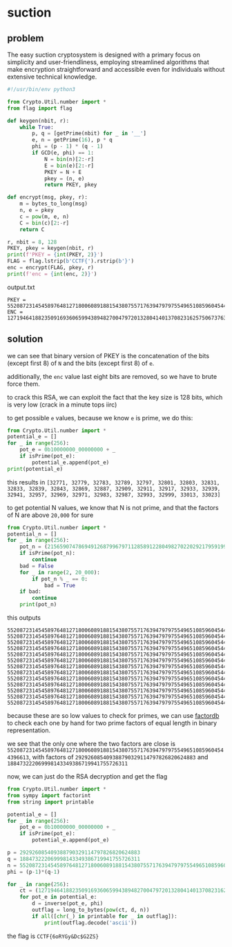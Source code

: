 # suction

## problem

The easy suction cryptosystem is designed with a primary focus on simplicity and user-friendliness, employing streamlined algorithms that make encryption straightforward and accessible even for individuals without extensive technical knowledge.

```py
#!/usr/bin/env python3

from Crypto.Util.number import *
from flag import flag

def keygen(nbit, r):
	while True:
		p, q = [getPrime(nbit) for _ in '__']
		e, n = getPrime(16), p * q
		phi = (p - 1) * (q - 1)
		if GCD(e, phi) == 1:
			N = bin(n)[2:-r]
			E = bin(e)[2:-r]
			PKEY = N + E
			pkey = (n, e)
			return PKEY, pkey

def encrypt(msg, pkey, r):
	m = bytes_to_long(msg)
	n, e = pkey
	c = pow(m, e, n)
	C = bin(c)[2:-r]
	return C

r, nbit = 8, 128
PKEY, pkey = keygen(nbit, r)
print(f'PKEY = {int(PKEY, 2)}')
FLAG = flag.lstrip(b'CCTF{').rstrip(b'}')
enc = encrypt(FLAG, pkey, r)
print(f'enc = {int(enc, 2)}')
```

output.txt
```
PKEY = 55208723145458976481271800608918815438075571763947979755496510859604544396672
ENC = 127194641882350916936065994389482700479720132804140137082316257506737630761
```

## solution

we can see that binary version of PKEY is the concatenation of the bits (except first 8) of `N` and the bits (except first 8) of `e`.

additionally, the `enc` value last eight bits are removed, so we have to brute force them.

to crack this RSA, we can exploit the fact that the key size is 128 bits, which is very low (crack in a minute tops iirc)

to get possible `e` values, because we know `e` is prime, we do this:

```py
from Crypto.Util.number import *
potential_e = []
for _ in range(256):
    pot_e = 0b10000000_00000000 + _
    if isPrime(pot_e):
        potential_e.append(pot_e)
print(potential_e)
```

this results in `[32771, 32779, 32783, 32789, 32797, 32801, 32803, 32831, 32833, 32839, 32843, 32869, 32887, 32909, 32911, 32917, 32933, 32939, 32941, 32957, 32969, 32971, 32983, 32987, 32993, 32999, 33013, 33023]`

to get potential N values, we know that N is not prime, and that the factors of N are above `20,000` for sure

```py
from Crypto.Util.number import *
potential_n = []
for _ in range(256):
    pot_n = (215659074786949126879967971128589122804982702202921795919908245545330251549 << 8) + _
    if isPrime(pot_n):
        continue
    bad = False
    for _ in range(2, 20_000):
        if pot_n % _ == 0:
            bad = True
    if bad:
        continue
    print(pot_n)
```

this outputs

```
55208723145458976481271800608918815438075571763947979755496510859604544396571
55208723145458976481271800608918815438075571763947979755496510859604544396573
55208723145458976481271800608918815438075571763947979755496510859604544396577
55208723145458976481271800608918815438075571763947979755496510859604544396583
55208723145458976481271800608918815438075571763947979755496510859604544396589
55208723145458976481271800608918815438075571763947979755496510859604544396603
55208723145458976481271800608918815438075571763947979755496510859604544396613
55208723145458976481271800608918815438075571763947979755496510859604544396633
55208723145458976481271800608918815438075571763947979755496510859604544396643
55208723145458976481271800608918815438075571763947979755496510859604544396667
55208723145458976481271800608918815438075571763947979755496510859604544396673
55208723145458976481271800608918815438075571763947979755496510859604544396703
55208723145458976481271800608918815438075571763947979755496510859604544396717
```

because these are so low values to check for primes, we can use [factordb](http://factordb.com/) to check each one by hand for two prime factors of equal length in binary representation.

we see that the only one where the two factors are close is `55208723145458976481271800608918815438075571763947979755496510859604544396613`, with factors of `292926085409388790329114797826820624883` and `188473222069998143349386719941755726311`

now, we can just do the RSA decryption and get the flag

```py
from Crypto.Util.number import *
from sympy import factorint
from string import printable

potential_e = []
for _ in range(256):
    pot_e = 0b10000000_00000000 + _
    if isPrime(pot_e):
        potential_e.append(pot_e)

p = 292926085409388790329114797826820624883
q = 188473222069998143349386719941755726311
n = 55208723145458976481271800608918815438075571763947979755496510859604544396613
phi = (p-1)*(q-1)

for _ in range(256):
    ct = (127194641882350916936065994389482700479720132804140137082316257506737630761 << 8) + _
    for pot_e in potential_e:
        d = inverse(pot_e, phi)
        outflag = long_to_bytes(pow(ct, d, n))
        if all([chr(_) in printable for _ in outflag]):
            print(outflag.decode('ascii'))
```

the flag is `CCTF{6oRYGy&Dc$G2ZS}`
